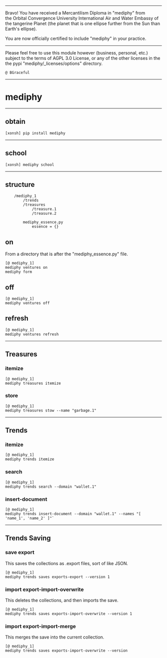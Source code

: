 
******

Bravo!  You have received a Mercantilism Diploma in "mediphy" from   
the Orbital Convergence University International Air and Water 
Embassy of the tangerine Planet (the planet that is one ellipse further from
the Sun than Earth's ellipse).

You are now officially certified to include "mediphy" in your practice.

******

Please feel free to use this module however (business, personal, etc.)
subject to the terms of AGPL 3.0 License, or any of the other licenses
in the the pypi "mediphy/_licenses/options" directory.

	@ BGraceful

******


# mediphy

******

## obtain
`[xonsh] pip install mediphy`

******

## school
`[xonsh] mediphy school`

******

## structure
```
	/mediphy_1
		/trends
		/treasures
			/treasure.1
			/treasure.2
		
		mediphy_essence.py
			essence = {}
```

## on
From a directory that is after the "mediphy_essence.py" file.   
```
[@ mediphy_1]
mediphy ventures on
mediphy form
```

## off
```
[@ mediphy_1]
mediphy ventures off
```

## refresh
```
[@ mediphy_1]
mediphy ventures refresh
```

******

## Treasures
### itemize
```
[@ mediphy_1]
mediphy treasures itemize
```

### store
```
[@ mediphy_1]
mediphy treasures stow --name "garbage.1"
```


******

## Trends
### itemize
```
[@ mediphy_1]
mediphy trends itemize
```

### search
```
[@ mediphy_1]
mediphy trends search --domain "wallet.1"
```

### insert-document
```
[@ mediphy_1]
mediphy trends insert-document --domain "wallet.1" --names "[ 'name_1', 'name_2' ]"`
```

******

## Trends Saving
### save export
This saves the collections as .export files, sort of like JSON.  
	
```	
[@ mediphy_1]
mediphy trends saves exports-export --version 1
```

### import export-import-overwrite
This deletes the collections, and then imports the save.  

```
[@ mediphy_1]
mediphy trends saves exports-import-overwrite --version 1
```

### import export-import-merge
This merges the save into the current collection.  
	
```
[@ mediphy_1]
mediphy trends saves exports-import-overwrite --version 
```